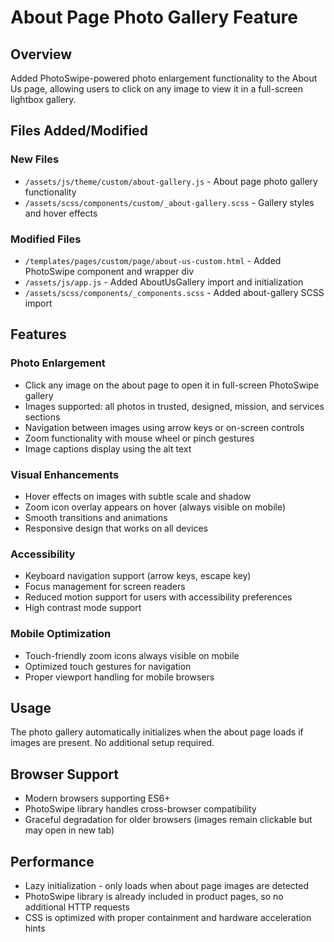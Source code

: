# About Page Photo Gallery Feature

## Overview
Added PhotoSwipe-powered photo enlargement functionality to the About Us page, allowing users to click on any image to view it in a full-screen lightbox gallery.

## Files Added/Modified

### New Files
- `/assets/js/theme/custom/about-gallery.js` - About page photo gallery functionality
- `/assets/scss/components/custom/_about-gallery.scss` - Gallery styles and hover effects

### Modified Files
- `/templates/pages/custom/page/about-us-custom.html` - Added PhotoSwipe component and wrapper div
- `/assets/js/app.js` - Added AboutUsGallery import and initialization
- `/assets/scss/components/_components.scss` - Added about-gallery SCSS import

## Features

### Photo Enlargement
- Click any image on the about page to open it in full-screen PhotoSwipe gallery
- Images supported: all photos in trusted, designed, mission, and services sections
- Navigation between images using arrow keys or on-screen controls
- Zoom functionality with mouse wheel or pinch gestures
- Image captions display using the alt text

### Visual Enhancements
- Hover effects on images with subtle scale and shadow
- Zoom icon overlay appears on hover (always visible on mobile)
- Smooth transitions and animations
- Responsive design that works on all devices

### Accessibility
- Keyboard navigation support (arrow keys, escape key)
- Focus management for screen readers
- Reduced motion support for users with accessibility preferences
- High contrast mode support

### Mobile Optimization
- Touch-friendly zoom icons always visible on mobile
- Optimized touch gestures for navigation
- Proper viewport handling for mobile browsers

## Usage
The photo gallery automatically initializes when the about page loads if images are present. No additional setup required.

## Browser Support
- Modern browsers supporting ES6+
- PhotoSwipe library handles cross-browser compatibility
- Graceful degradation for older browsers (images remain clickable but may open in new tab)

## Performance
- Lazy initialization - only loads when about page images are detected
- PhotoSwipe library is already included in product pages, so no additional HTTP requests
- CSS is optimized with proper containment and hardware acceleration hints
